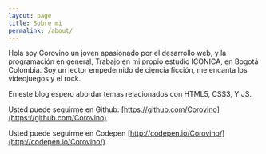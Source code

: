 ```yaml
---
layout: page
title: Sobre mi
permalink: /about/
---
```

Hola soy Corovino  un joven apasionado por el desarrollo web, y la programación en general, Trabajo en mi propio estudio ICONICA, en Bogotá Colombia. Soy un lector empedernido de ciencia ficción, me encanta los videojuegos y el rock.


En este blog espero abordar temas relacionados  con HTML5, CSS3, Y JS.    

Usted puede seguirme en Github: [https://github.com/Corovino](https://github.com/Corovino)

Usted puede seguirme en Codepen  [http://codepen.io/Corovino/](http://codepen.io/Corovino/)
